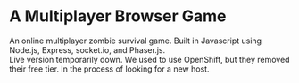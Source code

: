 # A Multiplayer Browser Game
An online multiplayer zombie survival game. Built in Javascript using Node.js, Express, socket.io, and Phaser.js.    
Live version temporarily down. We used to use OpenShift, but they removed their free tier. In the process of looking for a new host.
